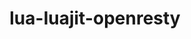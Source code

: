 ---
title: "lua-luajit-openresty"
layout: cache
categories: [package, develop-2025-04-06]
meta: {"compilers": ["gcc@10.5.0", "gcc@13.3.0"], "num_specs": 2, "num_specs_by_stack": {"developer-tools-aarch64-linux-gnu": 1, "developer-tools-x86_64_v3-linux-gnu": 1, "root": 2}, "oss": ["centos7", "rhel8"], "platforms": ["linux"], "stacks": ["developer-tools-aarch64-linux-gnu", "developer-tools-x86_64_v3-linux-gnu", "root"], "targets": ["aarch64", "x86_64_v3"], "versions": ["2.1-20240626"]}
spec_details: [{"compiler": "gcc@13.3.0", "hash": "il3f453dffzkadxzefnd2fsofn4lurrh", "os": "rhel8", "platform": "linux", "size": "-", "stacks": ["developer-tools-aarch64-linux-gnu", "root"], "target": "aarch64", "variants": ["build_system=makefile", "fetcher=curl", "+lualinks"], "versions": ["2.1-20240626"]}, {"compiler": "gcc@10.5.0", "hash": "tnl3q6jisdu5mtryfj6ouewm2dy4r46x", "os": "centos7", "platform": "linux", "size": "-", "stacks": ["developer-tools-x86_64_v3-linux-gnu", "root"], "target": "x86_64_v3", "variants": ["build_system=makefile", "fetcher=curl", "+lualinks"], "versions": ["2.1-20240626"]}]
---